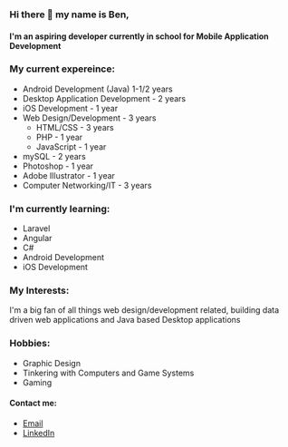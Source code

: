 ### Hi there 👋 my name is Ben, 
#### I'm an aspiring developer currently in school for Mobile Application Development


### My current expereince: 
- Android Development (Java) 1-1/2 years
- Desktop Application Development - 2 years
- iOS Development - 1 year
- Web Design/Development - 3 years 
  - HTML/CSS - 3 years 
  - PHP - 1 year
  - JavaScript - 1 year 
- mySQL - 2 years
- Photoshop - 1 year 
- Adobe Illustrator - 1 year
- Computer Networking/IT - 3 years 


### I'm currently learning: 
- Laravel
- Angular 
- C#
- Android Development 
- iOS Development 

### My Interests:

<p>I'm a big fan of all things web design/development related, building data driven web applications and Java based Desktop applications</p>

### Hobbies:
- Graphic Design
- Tinkering with Computers and Game Systems 
- Gaming 

#### Contact me: 

<ul>
  <li><a href="mailto:b.chadwickdevelopment@gmail.com">Email</a></li>
  <li><a href="https://www.linkedin.com/in/benjamin-chadwick-685615263/">LinkedIn</a></li>
</ul>


